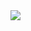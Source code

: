 <html>
<img src="https://drive.google.com/file/d/1xl39QLMSSOb4D24UvyFWVWT5gwWfAxcp/view?usp=drive_link"></img>
</html>
